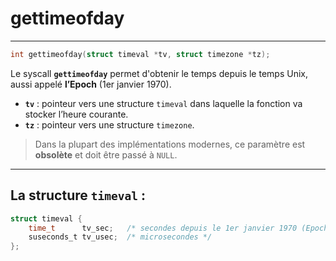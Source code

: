 # gettimeofday
---

```c
int gettimeofday(struct timeval *tv, struct timezone *tz);
```

Le syscall **`gettimeofday`** permet d'obtenir le temps depuis le temps Unix,  
aussi appelé **l’Epoch** (1er janvier 1970).

- **`tv`** : pointeur vers une structure `timeval` dans laquelle la fonction va stocker l’heure courante.  
- **`tz`** : pointeur vers une structure `timezone`.  

> Dans la plupart des implémentations modernes, ce paramètre est **obsolète** et doit être passé à `NULL`.

---

## La structure `timeval` :

```c
struct timeval {
    time_t      tv_sec;   /* secondes depuis le 1er janvier 1970 (Epoch) */
    suseconds_t tv_usec;  /* microsecondes */
};
```